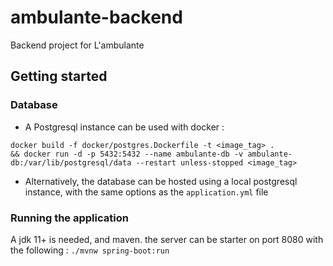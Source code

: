 # ambulante-backend
Backend project for L'ambulante

## Getting started
### Database
- A Postgresql instance can be used with docker :  
```
docker build -f docker/postgres.Dockerfile -t <image_tag> .
&& docker run -d -p 5432:5432 --name ambulante-db -v ambulante-db:/var/lib/postgresql/data --restart unless-stopped <image_tag> 
```
- Alternatively, the database can be hosted using a local postgresql instance, with the same options as the `application.yml` file

### Running the application
A jdk 11+ is needed, and maven. the server can be starter on port 8080 with the following : 
```./mvnw spring-boot:run```
